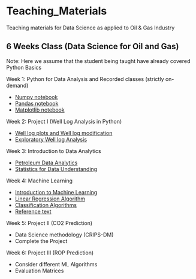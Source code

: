 # Teaching_Materials
Teaching materials for Data Science as applied to Oil &amp; Gas Industry

## 6 Weeks Class (Data Science for Oil and Gas)
Note: Here we assume that the student being taught have already covered Python Basics

Week 1: Python for Data Analysis and Recorded classes (strictly on-demand)
* [Numpy notebook](Data_Analysis_with_Numpy_1.ipynb)  
* [Pandas notebook](Data_Analysis_Pandas.ipynb)
* [Matplotlib notebook](Data_Analysis_Matplotlib.ipynb) 

Week 2: Project I (Well Log Analysis in Python)
* [Well log plots and Well log modification](Well_log_plots.ipynb)
* [Exploratory Well log Analysis](Well_Log_Data_Analysis.ipynb)

Week 3: Introduction to Data Analytics
* [Petroleum Data Analytics](https://github.com/Ekeopara-Praise/Teaching_Materials/blob/main/SPE%20Webinar%20by%20Praise%20Ekeopara.pptx)
* [Statistics for Data Understanding](https://github.com/Ekeopara-Praise/Teaching_Materials/blob/main/Statistics%20for%20Data%20Understanding.ipynb)

Week 4: Machine Learning
* [Introduction to Machine Learning](https://github.com/Ekeopara-Praise/Teaching_Materials/blob/main/Introduction_to_Machine_Learning.ipynb)
* [Linear Regression Algorithm](https://github.com/Ekeopara-Praise/Teaching_Materials/blob/main/Linear_Regression_Algorithm.ipynb)
* [Classification Algorithms](https://github.com/Ekeopara-Praise/Target_Customer_Prediction)
* [Reference text](https://github.com/Ekeopara-Praise/Teaching_Materials/blob/main/Confusion_Matrix.pdf)

Week 5: Project II (CO2 Prediction)
* Data Science methodology (CRIPS-DM)
* Complete the Project

Week 6: Project III (ROP Prediction)
* Consider different ML Algorithms
* Evaluation Matrices
